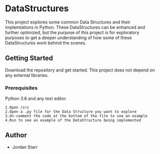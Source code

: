 # DataStructures
This project explores some common Data Structures and their implemtations in Python. These DataStructures can be enhanced and further optimized, but the purpose of this project is for exploratory purposes to get a deeper understanding of how some of these DataStructures work behind the scenes.

## Getting Started

Download the repository and get started. This project does not depend on any external libraries. 

### Prerequisites

Python 3.6 and any text editor.

```
1.Open /src
2.Open a .py file for the Data Structure you want to explore
3.Un-comment the code at the bottom of the file to see an example
4.Run to see an example of the DataStructure being implemented
```

## Author

* Jordan Starr
